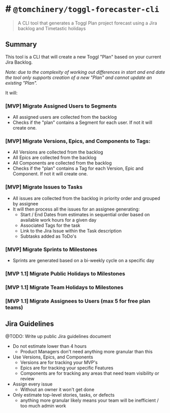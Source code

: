 # # `@tomchinery/toggl-forecaster-cli`

> A CLI tool that generates a Toggl Plan project forecast using a Jira backlog and Timetastic holidays

## Summary

This tool is a CLI that will create a new Toggl "Plan" based on your current Jira Backlog. 

*Note: due to the complexity of working out differences in start and end date the tool only supports creation of a new "Plan" and cannot update an existing "Plan".*

It will:

### [MVP] Migrate Assigned Users to Segments
- All assigned users are collected from the backlog
- Checks if the "plan" contains a Segment for each user. If not it will create one.

### [MVP] Migrate Versions, Epics, and Components to Tags:
- All Versions are collected from the backlog
- All Epics are collected from the backlog
- All Components are collected from the backlog
- Checks if the "plan" contains a Tag for each Version, Epic and Component. If not it will create one.

### [MVP] Migrate Issues to Tasks
- All issues are collected from the backlog in priority order and grouped by assignee
- It will then process all the issues for an assignee generating:
  - Start / End Dates from estimates in sequential order based on available work hours for a given day
  - Associated Tags for the task
  - Link to the Jira Issue within the Task description
  - Subtasks added as ToDo's 
  
### [MVP] Migrate Sprints to Milestones
- Sprints are generated based on a bi-weekly cycle on a specific day

### [MVP 1.1] Migrate Public Holidays to Milestones

### [MVP 1.1] Migrate Team Holidays to Milestones

### [MVP 1.1] Migrate Assignees to Users (max 5 for free plan teams)
  

## Jira Guidelines

@TODO: Write up public Jira guidelines document

- Do not estimate lower than 4 hours
  - Product Managers don't need anything more granular than this
- Use Versions, Epics, and Components
  - Versions are for tracking your MVP's
  - Epics are for tracking your specific Features
  - Components are for tracking any areas that need team visibility or review
- Assign every issue
  - Without an owner it won't get done
- Only estimate top-level stories, tasks, or defects
  - anything more granular likely means your team will be inefficient / too much admin work

## 
